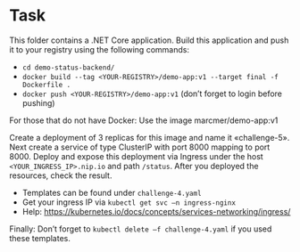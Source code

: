 # Task

This folder contains a .NET Core application. Build this application and push it to your registry using the following commands:
- `cd demo-status-backend/`
- `docker build --tag <YOUR-REGISTRY>/demo-app:v1 --target final -f Dockerfile .`
- `docker push <YOUR-REGISTRY>/demo-app:v1` (don’t forget to login before pushing)

For those that do not have Docker: Use the image marcmer/demo-app:v1

Create a deployment of 3 replicas for this image and name it «challenge-5». Next create a service of type ClusterIP with port 8000 mapping to port 8000. Deploy and expose this deployment via Ingress under the host `<YOUR_INGRESS_IP>.nip.io` and path `/status`. After you deployed the resources, check the result.
- Templates can be found under `challenge-4.yaml`
- Get your ingress IP via `kubectl get svc –n ingress-nginx`
- Help: https://kubernetes.io/docs/concepts/services-networking/ingress/ 


Finally: Don’t forget to `kubectl delete –f challenge-4.yaml` if you used these templates.
